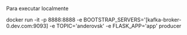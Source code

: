 Para executar localmente

docker run -it -p 8888:8888 -e BOOTSTRAP_SERVERS='[kafka-broker-0.dev.com:9093] -e TOPIC='anderovsk' -e FLASK_APP='app'  producer